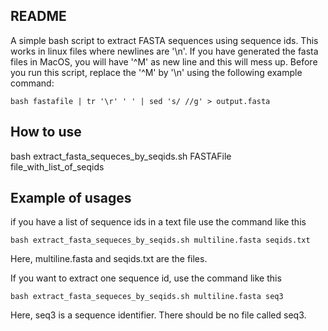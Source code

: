 ## README

A simple bash script to extract FASTA sequences using sequence ids. This works in linux files where newlines are '\n'. If you have generated the fasta files in MacOS, you will have '^M' as new line and this will mess up. Before you run this script, replace the '^M' by '\n' using the following example command:

```
bash fastafile | tr '\r' ' ' | sed 's/ //g' > output.fasta 
```

## How to use

bash extract_fasta_sequeces_by_seqids.sh FASTAFile file_with_list_of_seqids

## Example of usages

if you have a list of sequence ids in a text file use the command like this
```
bash extract_fasta_sequeces_by_seqids.sh multiline.fasta seqids.txt
```

Here, multiline.fasta and seqids.txt are the files. 

If you want to extract one sequence id, use the command like this

```
bash extract_fasta_sequeces_by_seqids.sh multiline.fasta seq3
```
Here, seq3 is a sequence identifier. There should be no file called seq3.

